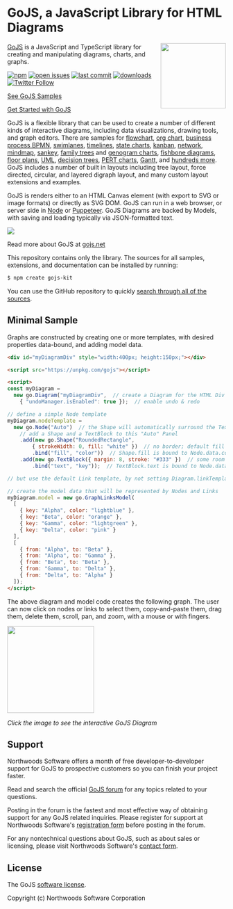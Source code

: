 GoJS, a JavaScript Library for HTML Diagrams
============================================

<img align="right" height="150" src="https://www.nwoods.com/images/go.png">

[GoJS](https://gojs.net) is a JavaScript and TypeScript library for creating and manipulating diagrams, charts, and graphs.

[![npm](https://img.shields.io/github/release/NorthwoodsSoftware/GoJS.svg)](https://www.npmjs.com/package/gojs)
[![open issues](https://img.shields.io/github/issues-raw/NorthwoodsSoftware/GoJS.svg)](https://github.com/NorthwoodsSoftware/GoJS/issues)
[![last commit](https://img.shields.io/github/last-commit/NorthwoodsSoftware/GoJS.svg)](https://github.com/NorthwoodsSoftware/GoJS/commits/master)
[![downloads](https://img.shields.io/npm/dw/gojs.svg)](https://www.npmjs.com/package/gojs)
[![Twitter Follow](https://img.shields.io/twitter/follow/NorthwoodsGo.svg?style=social&label=Follow)](https://twitter.com/NorthwoodsGo)

[See GoJS Samples](https://gojs.net/latest/samples)

[Get Started with GoJS](https://gojs.net/latest/learn)


GoJS is a flexible library that can be used to create a number of different kinds of interactive diagrams,
including data visualizations, drawing tools, and graph editors.
There are samples for
[flowchart](https://gojs.net/latest/samples/flowchart.html),
[org chart](https://gojs.net/latest/samples/orgChartEditor.html),
[business process BPMN](https://gojs.net/latest/samples/bpmn/BPMN.html),
[swimlanes](https://gojs.net/latest/samples/swimlanes.html),
[timelines](https://gojs.net/latest/samples/timeline.html),
[state charts](https://gojs.net/latest/samples/statechart.html),
[kanban](https://gojs.net/latest/samples/kanban.html),
[network](https://gojs.net/latest/samples/network.html),
[mindmap](https://gojs.net/latest/samples/mindMap.html),
[sankey](https://gojs.net/latest/samples/sankey.html),
[family trees](https://gojs.net/latest/samples/familyTree.html) and [genogram charts](https://gojs.net/latest/samples/genogram.html),
[fishbone diagrams](https://gojs.net/latest/samples/Fishbone.html),
[floor plans](https://gojs.net/latest/samples/floorplannerTS/index.html),
[UML](https://gojs.net/latest/samples/umlClass.html),
[decision trees](https://gojs.net/latest/samples/decisionTree.html),
[PERT charts](https://gojs.net/latest/samples/PERT.html),
[Gantt](https://gojs.net/latest/samples/gantt.html), and
[hundreds more](https://gojs.net/latest/samples/index.html).
GoJS includes a number of built in layouts including tree layout, force directed, circular, and layered digraph layout,
and many custom layout extensions and examples.

GoJS is renders either to an HTML Canvas element (with export to SVG or image formats) or directly as SVG DOM.
GoJS can run in a web browser, or server side in [Node](https://nodejs.org/en/) or [Puppeteer](https://github.com/GoogleChrome/puppeteer).
GoJS Diagrams are backed by Models, with saving and loading typically via JSON-formatted text.

[<img src="https://raw.githubusercontent.com/NorthwoodsSoftware/GoJS/master/.github/github-970x354.png">](https://gojs.net/latest/samples/index.html)

Read more about GoJS at [gojs.net](https://gojs.net)

This repository contains only the library.
The sources for all samples, extensions, and documentation can be installed by running:
```html
$ npm create gojs-kit
```
You can use the GitHub repository to quickly [search through all of the sources](https://github.com/NorthwoodsSoftware/GoJS-Samples/search?q=setDataProperty&type=Code).

<h2>Minimal Sample</h2>

Graphs are constructed by creating one or more templates, with desired properties data-bound, and adding model data.

```html
<div id="myDiagramDiv" style="width:400px; height:150px;"></div>

<script src="https://unpkg.com/gojs"></script>

<script>
const myDiagram =
  new go.Diagram("myDiagramDiv",  // create a Diagram for the HTML Div element
    { "undoManager.isEnabled": true });  // enable undo & redo

// define a simple Node template
myDiagram.nodeTemplate =
  new go.Node("Auto")  // the Shape will automatically surround the TextBlock
    // add a Shape and a TextBlock to this "Auto" Panel
    .add(new go.Shape("RoundedRectangle",
        { strokeWidth: 0, fill: "white" })  // no border; default fill is white
        .bind("fill", "color"))  // Shape.fill is bound to Node.data.color
    .add(new go.TextBlock({ margin: 8, stroke: "#333" })  // some room around the text
        .bind("text", "key"));  // TextBlock.text is bound to Node.data.key

// but use the default Link template, by not setting Diagram.linkTemplate

// create the model data that will be represented by Nodes and Links
myDiagram.model = new go.GraphLinksModel(
  [
    { key: "Alpha", color: "lightblue" },
    { key: "Beta", color: "orange" },
    { key: "Gamma", color: "lightgreen" },
    { key: "Delta", color: "pink" }
  ],
  [
    { from: "Alpha", to: "Beta" },
    { from: "Alpha", to: "Gamma" },
    { from: "Beta", to: "Beta" },
    { from: "Gamma", to: "Delta" },
    { from: "Delta", to: "Alpha" }
  ]);
</script>
```

The above diagram and model code creates the following graph.
The user can now click on nodes or links to select them, copy-and-paste them, drag them, delete them, scroll, pan, and zoom, with a mouse or with fingers.

[<img width="200" height="200" src="https://gojs.net/latest/assets/images/screenshots/minimal.png">](https://gojs.net/latest/samples/minimal.html)

*Click the image to see the interactive GoJS Diagram*


<h2>Support</h2>

Northwoods Software offers a month of free developer-to-developer support for GoJS to prospective customers so you can finish your project faster.

Read and search the official <a href="https://forum.nwoods.com/c/gojs">GoJS forum</a> for any topics related to your questions.

Posting in the forum is the fastest and most effective way of obtaining support for any GoJS related inquiries.
Please register for support at Northwoods Software's <a href="https://www.nwoods.com/register.html">registration form</a> before posting in the forum.

For any nontechnical questions about GoJS, such as about sales or licensing,
please visit Northwoods Software's <a href="https://www.nwoods.com/contact.html">contact form</a>.


<h2>License</h2>

The GoJS <a href="https://gojs.net/latest/license.html">software license</a>.


Copyright (c) Northwoods Software Corporation
